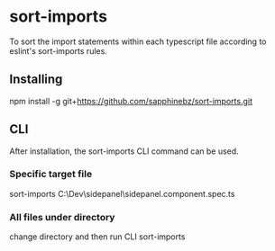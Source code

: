 # sort-imports

To sort the import statements within each typescript file according to eslint's sort-imports rules.

## Installing

npm install -g git+https://github.com/sapphinebz/sort-imports.git

## CLI

After installation, the sort-imports CLI command can be used.

### Specific target file

sort-imports C:\Dev\sidepanel\sidepanel.component.spec.ts

### All files under directory

change directory and then run CLI sort-imports
